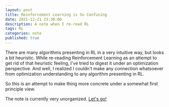 ```yaml
---
layout: post
title: Reinforcement Learning is So Confusing
date: 2021-12-21 23:30:00
description: A note when I re-read RL
tags: RL
categories: note
published: true
---
```

There are many algorithms presenting in RL in a very intuitive way, but looks a bit heuristic.
While re-reading Reinforcement Learning as an attempt to get rid of that heuristic feeling, I've tried to digest it under an optimization perspective. And well, I realized I couldn't make any connection whatsoever from optimization understanding to any algorithm presenting in RL.
 
So this is an attempt to make thing more concrete under a somewhat first principle view.

The note is currently very unorganized.
[Let's go!]({{site.url}}/assets/latex/RL_understanding/rl_understanding.pdf)

